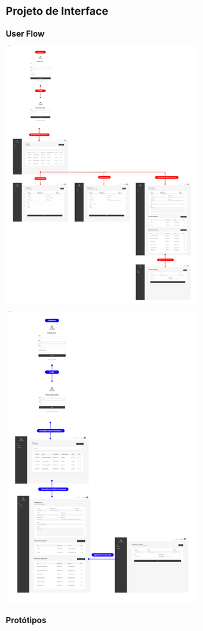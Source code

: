 
# Projeto de Interface

## User Flow



![Userflow Advogado](img/userflow_advogado.png)

![Userflow Cliente](img/userflow_cliente.png)


## Protótipos









 





